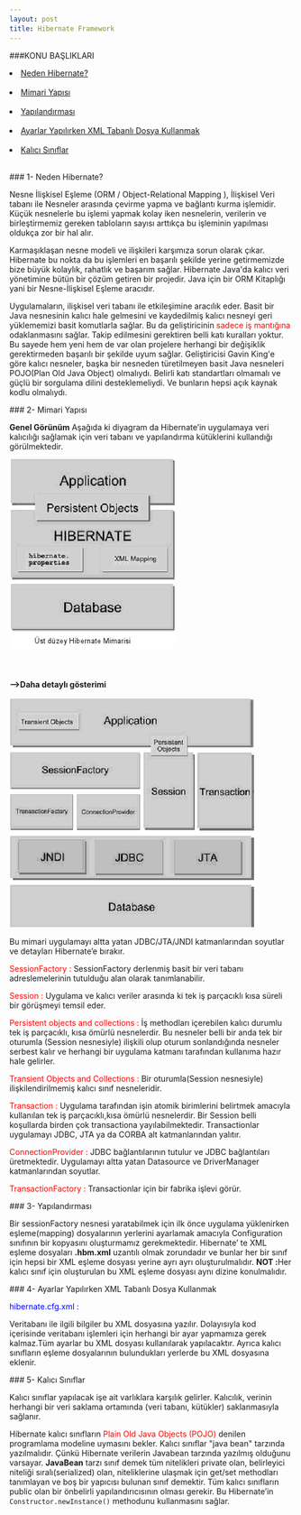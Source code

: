 ```yaml
---
layout: post
title: Hibernate Framework
---
```

###KONU BAŞLIKLARI

<li><a href="#hb-tanım"> Neden Hibernate?</a></li><br>
<li><a href="#hb-mimari"> Mimari Yapısı</a></li><br>
<li><a href="#hb-yapılandırma"> Yapılandırması</a></li><br>
<li><a href="#xml-tabanlı-ayarlar"> Ayarlar Yapılırken XML Tabanlı Dosya Kullanmak</a></li><br>
<li><a href="#pojo"> Kalıcı Sınıflar</a></li><br>

###<a id="hb-tanım"> 1- Neden Hibernate?</a>

  Nesne İlişkisel Eşleme (ORM / Object-Relational Mapping ), İlişkisel Veri tabanı ile Nesneler arasında çevirme yapma 
ve bağlantı kurma işlemidir. Küçük nesnelerle bu işlemi yapmak kolay iken nesnelerin, verilerin ve birleştirmemiz gereken 
tabloların sayısı arttıkça bu işleminin yapılması oldukça zor bir hal alır.

  Karmaşıklaşan nesne modeli ve ilişkileri karşımıza sorun olarak çıkar. Hibernate bu nokta da bu işlemleri en başarılı 
şekilde yerine getirmemizde bize büyük kolaylık, rahatlık ve başarım sağlar. 
Hibernate Java'da kalıcı veri yönetimine bütün bir çözüm getiren bir projedir. Java için bir ORM Kitaplığı yani bir Nesne-İlişkisel
Eşleme aracıdır.
    
  Uygulamaların, ilişkisel veri tabanı ile etkileşimine aracılık eder. Basit bir Java nesnesinin kalıcı hale gelmesini
ve kaydedilmiş kalıcı nesneyi geri yüklememizi basit komutlarla sağlar. Bu da geliştiricinin <font color="red">sadece iş 
mantığına</font> odaklanmasını sağlar. Takip edilmesini gerektiren belli katı kuralları yoktur. Bu sayede hem yeni hem de var olan projelere herhangi bir değişiklik gerektirmeden başarılı bir şekilde uyum sağlar.
Geliştiricisi Gavin King'e göre kalıcı nesneler, başka bir nesneden türetilmeyen basit Java nesneleri POJO(Plan Old Java Object) olmalıydı. Belirli katı standartları olmamalı ve güçlü bir sorgulama dilini desteklemeliydi. Ve bunların hepsi açık kaynak kodlu olmalıydı.

###<a id="hb-mimari"> 2- Mimari Yapısı</a>

<b>Genel Görünüm</b>
Aşağıda ki diyagram da Hibernate’in uygulamaya veri kalıcılığı sağlamak için veri tabanı ve yapılandırma kütüklerini kullandığı görülmektedir.

<img src="/images/hibernate/mimari.png"></a> </br></br>
</br></br>
<b> -->Daha detaylı gösterimi</b>
</br></br>
<img src="/images/hibernate/alt_yapi.png"></a> </br>

   Bu mimari uygulamayı altta yatan JDBC/JTA/JNDI katmanlarından soyutlar ve detayları Hibernate’e bırakır.

<font color="red"> SessionFactory : </font>
SessionFactory derlenmiş basit bir veri tabanı adreslemelerinin tutulduğu alan olarak tanımlanabilir.

<font color="red"> Session : </font>
Uygulama ve kalıcı veriler arasında ki tek iş parçacıklı kısa süreli bir görüşmeyi temsil eder.

<font color="red"> Persistent objects and collections : </font>
İş methodları içerebilen kalıcı durumlu tek iş parçacıklı, kısa ömürlü nesnelerdir. Bu nesneler belli bir anda tek bir oturumla
(Session nesnesiyle) ilişkili olup oturum sonlandığında nesneler serbest kalır ve herhangi bir uygulama katmanı tarafından kullanıma
hazır hale gelirler.

<font color="red"> Transient Objects and Collections : </font>
Bir oturumla(Session nesnesiyle) ilişkilendirilmemiş kalıcı sınıf nesneleridir.

<font color="red"> Transaction : </font>
Uygulama tarafından işin atomik birimlerini belirtmek amacıyla kullanılan tek iş parçacıklı,kısa ömürlü nesnelerdir. Bir Session 
belli koşullarda birden çok transactiona yayılabilmektedir. Transactionlar uygulamayı JDBC, JTA ya da CORBA alt katmanlarından yalıtır.

<font color="red"> ConnectionProvider : </font>
JDBC bağlantılarının tutulur ve JDBC bağlantıları üretmektedir. Uygulamayı altta yatan Datasource ve DriverManager katmanlarından soyutlar.

<font color="red"> TransactionFactory : </font>
Transactionlar için bir fabrika işlevi görür.

###<a id="hb-yapılandırma"> 3- Yapılandırması</a>

  Bir sessionFactory nesnesi yaratabilmek için ilk önce uygulama yüklenirken eşleme(mapping) dosyalarının yerlerini
ayarlamak amacıyla Configuration sınıfının bir kopyasını oluşturmamız gerekmektedir.
  Hibernate’ te XML eşleme dosyaları <b>.hbm.xml</b> uzantılı olmak zorundadır ve bunlar her bir sınıf için hepsi bir
XML eşleme dosyası yerine ayrı ayrı oluşturulmalıdır.
<b>NOT :</b>Her kalıcı sınıf için oluşturulan bu XML eşleme dosyası aynı dizine konulmalıdır.

###<a id="xml-tabanlı-ayarlar"> 4- Ayarlar Yapılırken XML Tabanlı Dosya Kullanmak</a>

<font color="blue">hibernate.cfg.xml :</font>

  <p>Veritabanı ile ilgili bilgiler bu XML dosyasına yazılır. Dolayısıyla kod içerisinde veritabanı işlemleri için herhangi
bir ayar yapmamıza gerek kalmaz.Tüm ayarlar bu XML dosyası kullanılarak yapılacaktır.
  Ayrıca kalıcı sınıfların eşleme dosyalarının bulundukları yerlerde bu XML dosyasına eklenir.</p>

###<a id="pojo"> 5- Kalıcı Sınıflar</a>

  Kalıcı sınıflar yapılacak işe ait varlıklara karşılık gelirler. Kalıcılık, verinin herhangi bir veri saklama
ortamında (veri tabanı, kütükler) saklanmasıyla sağlanır.

  Hibernate kalıcı sınıfların <font color="red">Plain Old Java Objects (POJO)</font> denilen programlama modeline
uymasını bekler.
  Kalıcı sınıflar "java bean" tarzında yazılmalıdır. Çünkü Hibernate verilerin Javabean tarzında yazılmış olduğunu varsayar. 
 <b>JavaBean</b> tarzı sınıf demek tüm nitelikleri private olan, belirleyici niteliği sıralı(serialized) olan, niteliklerine 
ulaşmak için get/set methodları tanımlayan ve boş bir yapıcısı bulunan sınıf demektir. Tüm kalıcı sınıfların public olan bir 
önbelirli yapılandırıcısının olması gerekir. Bu Hibernate’in <code>Constructor.newInstance()</code> methodunu kullanmasını sağlar.
